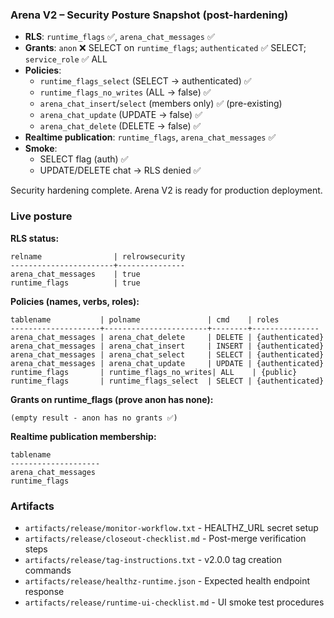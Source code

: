 ### Arena V2 – Security Posture Snapshot (post-hardening)

- **RLS**: `runtime_flags` ✅, `arena_chat_messages` ✅
- **Grants**: `anon` ❌ SELECT on `runtime_flags`; `authenticated` ✅ SELECT; `service_role` ✅ ALL
- **Policies**:
  - `runtime_flags_select` (SELECT → authenticated) ✅
  - `runtime_flags_no_writes` (ALL → false) ✅
  - `arena_chat_insert`/`select` (members only) ✅ (pre-existing)
  - `arena_chat_update` (UPDATE → false) ✅
  - `arena_chat_delete` (DELETE → false) ✅
- **Realtime publication**: `runtime_flags`, `arena_chat_messages` ✅
- **Smoke**:
  - SELECT flag (auth) ✅
  - UPDATE/DELETE chat → RLS denied ✅

Security hardening complete. Arena V2 is ready for production deployment.

### Live posture

**RLS status:**
```
relname                | relrowsecurity
-----------------------+---------------
arena_chat_messages    | true
runtime_flags          | true
```

**Policies (names, verbs, roles):**
```
tablename           | polname               | cmd    | roles
--------------------+-----------------------+--------+---------------
arena_chat_messages | arena_chat_delete     | DELETE | {authenticated}
arena_chat_messages | arena_chat_insert     | INSERT | {authenticated}
arena_chat_messages | arena_chat_select     | SELECT | {authenticated}
arena_chat_messages | arena_chat_update     | UPDATE | {authenticated}
runtime_flags       | runtime_flags_no_writes| ALL    | {public}
runtime_flags       | runtime_flags_select  | SELECT | {authenticated}
```

**Grants on runtime_flags (prove anon has none):**
```
(empty result - anon has no grants ✅)
```

**Realtime publication membership:**
```
tablename
--------------------
arena_chat_messages
runtime_flags
```

### Artifacts

- `artifacts/release/monitor-workflow.txt` - HEALTHZ_URL secret setup
- `artifacts/release/closeout-checklist.md` - Post-merge verification steps  
- `artifacts/release/tag-instructions.txt` - v2.0.0 tag creation commands
- `artifacts/release/healthz-runtime.json` - Expected health endpoint response
- `artifacts/release/runtime-ui-checklist.md` - UI smoke test procedures